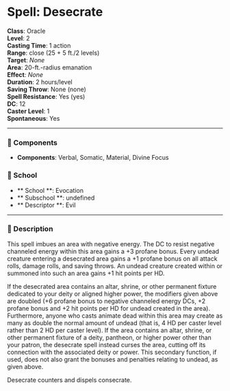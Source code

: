 
# Spell: Desecrate
**Class**: Oracle  
**Level**: 2  
**Casting Time**: 1 action  
**Range**: close (25 + 5 ft./2 levels)  
**Target**: _None_  
**Area**: 20-ft.-radius emanation  
**Effect**: _None_  
**Duration**: 2 hours/level  
**Saving Throw**: None (none)  
**Spell Resistance**: Yes (yes)  
**DC**: 12  
**Caster Level**: 1  
**Spontaneous**: Yes

---

### 🔮 Components
- **Components**: Verbal, Somatic, Material, Divine Focus

### 🏫 School
- ** School **: Evocation
- ** Subschool **: undefined
- ** Descriptor **: Evil
---

### 📜 Description
This spell imbues an area with negative energy. The DC to resist negative channeled energy within this area gains a +3 profane bonus. Every undead creature entering a desecrated area gains a +1 profane bonus on all attack rolls, damage rolls, and saving throws. An undead creature created within or summoned into such an area gains +1 hit points per HD.

If the desecrated area contains an altar, shrine, or other permanent fixture dedicated to your deity or aligned higher power, the modifiers given above are doubled (+6 profane bonus to negative channeled energy DCs, +2 profane bonus and +2 hit points per HD for undead created in the area). Furthermore, anyone who casts animate dead within this area may create as many as double the normal amount of undead (that is, 4 HD per caster level rather than 2 HD per caster level). If the area contains an altar, shrine, or other permanent fixture of a deity, pantheon, or higher power other than your patron, the desecrate spell instead curses the area, cutting off its connection with the associated deity or power. This secondary function, if used, does not also grant the bonuses and penalties relating to undead, as given above.

Desecrate counters and dispels consecrate.
